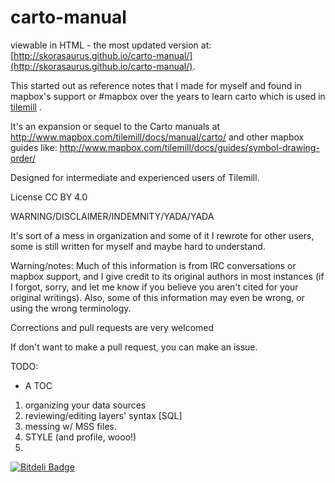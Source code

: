 carto-manual
============
viewable in HTML - the most updated version at: [http://skorasaurus.github.io/carto-manual/](http://skorasaurus.github.io/carto-manual/).

This started out as reference notes that I made for myself and found in mapbox's support or #mapbox over the years 
to learn carto which is used in [tilemill](http://mapbox.com/tilemill) .  


It's an expansion or sequel to the Carto manuals at http://www.mapbox.com/tilemill/docs/manual/carto/ and other mapbox guides like: 
http://www.mapbox.com/tilemill/docs/guides/symbol-drawing-order/ 


Designed for intermediate and experienced users of Tilemill. 

License CC BY 4.0

WARNING/DISCLAIMER/INDEMNITY/YADA/YADA

It's sort of a mess in organization and some of it I rewrote for other users, some is still written for myself and maybe 
hard to understand.  

Warning/notes: 
Much of this information is from IRC conversations or mapbox support, and I give credit to its original authors in most instances (if I forgot, sorry, and let me know if you believe you aren't cited for your original writings). 
Also, some of this information may even be wrong, or using the wrong terminology.


Corrections and pull requests are very welcomed 

If don't want to make a pull request, you can make an issue. 


TODO: 

- A TOC 
 1. organizing your data sources 
 2.  reviewing/editing layers' syntax [SQL] 
 3. messing w/ MSS files. 
 4.  STYLE (and profile, wooo!)
 5. 


[![Bitdeli Badge](https://d2weczhvl823v0.cloudfront.net/skorasaurus/carto-manual/trend.png)](https://bitdeli.com/free "Bitdeli Badge")

